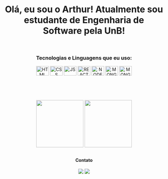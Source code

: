 <div id="presentation" align="center">
  <br></br>

  <h1>Olá, eu sou o Arthur! Atualmente sou estudante de Engenharia de Software pela UnB!</h1>
</div>

<div align="center" id="tech-icons">
 <br>
  <h3>Tecnologias e Linguagens que eu uso:</h3>
   <img align="center" alt="HTML" height="30" width="40" src="https://icongr.am/devicon/html5-original.svg?size=128&color=currentColor">
   <img align="center" alt="CSS" height="30" width="40" src="https://icongr.am/devicon/css3-original.svg?size=128&color=currentColor">
   <img align="center" alt="JS" height="30" width="40" src="https://icongr.am/devicon/javascript-original.svg?size=128&color=currentColor">
   <img align="center" alt="REACT" height="30" width="40" src="https://icongr.am/devicon/react-original.svg?size=128&color=currentColor">
   <img align="center" alt="NODE" height="30" width="40" src="https://icongr.am/devicon/nodejs-original.svg?size=128&color=currentColor">
   <img align="center" alt="MONGO" height="30" width="40" src="https://icongr.am/devicon/mongodb-original.svg?size=128&color=currentColor">
   <img align="center" alt="MONGO" height="30" width="40" src="https://icongr.am/simple/tailwindcss.svg?size=128&color=0fcfff&colored=false">

   <br></br>
</div>


##

<div id="git-stats" align="center">
  <img height="150em" src="https://github-readme-stats.vercel.app/api?username=artmds&show_icons=true&theme=midnight-purple&include_all_commits=true&count_private=true"/>
  <img height="150em" src="https://github-readme-stats.vercel.app/api/top-langs/?username=artmds&layout=compact&langs_count=7&theme=midnight-purple"/>
</div>

##

<div id="social-media" align="center"> 
  <h4>Contato</h4>
  <a href = "mailto:arthur.mdsousa@gmail.com@gmail.com"><img src="https://img.shields.io/badge/-Gmail-%23333?style=for-the-badge&logo=gmail&logoColor=white" target="_blank"></a>
  <a href="https://www.linkedin.com/in/arthur-sousa-514478206/" target="_blank"><img src="https://img.shields.io/badge/-LinkedIn-%230077B5?style=for-the-badge&logo=linkedin&logoColor=white" target="_blank"></a> 
